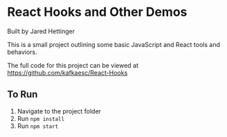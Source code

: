 # React Hooks and Other Demos

Built by Jared Hettinger

This is a small project outlining some basic JavaScript and React tools and behaviors.

The full code for this project can be viewed at https://github.com/kafkaesc/React-Hooks

## To Run

1. Navigate to the project folder
1. Run `npm install`
1. Run `npm start`
